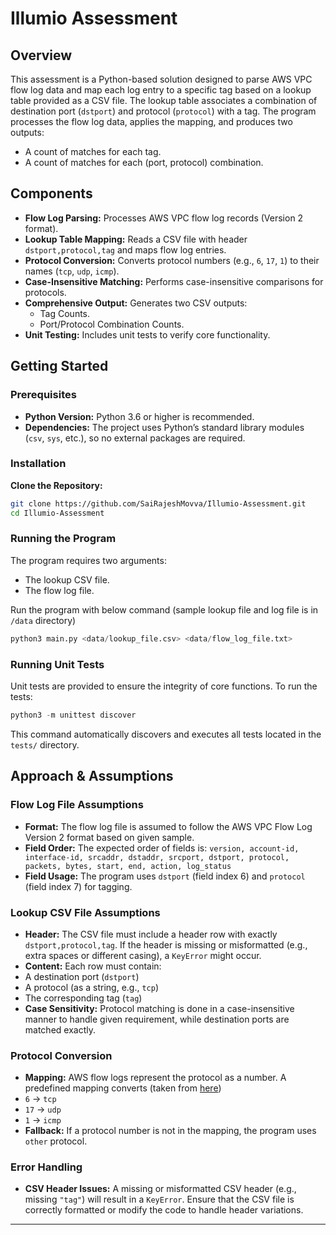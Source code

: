 # Illumio Assessment

## Overview
This assessment is a Python-based solution designed to parse AWS VPC flow log data and map each log entry to a specific tag based on a lookup table provided as a CSV file. The lookup table associates a combination of destination port (`dstport`) and protocol (`protocol`) with a tag. The program processes the flow log data, applies the mapping, and produces two outputs:
- A count of matches for each tag.
- A count of matches for each (port, protocol) combination.

## Components
- **Flow Log Parsing:** Processes AWS VPC flow log records (Version 2 format).
- **Lookup Table Mapping:** Reads a CSV file with header `dstport,protocol,tag` and maps flow log entries.
- **Protocol Conversion:** Converts protocol numbers (e.g., `6`, `17`, `1`) to their names (`tcp`, `udp`, `icmp`).
- **Case-Insensitive Matching:** Performs case-insensitive comparisons for protocols.
- **Comprehensive Output:** Generates two CSV outputs:
  - Tag Counts.
  - Port/Protocol Combination Counts.
- **Unit Testing:** Includes unit tests to verify core functionality.

## Getting Started

### Prerequisites
- **Python Version:** Python 3.6 or higher is recommended.
- **Dependencies:** The project uses Python’s standard library modules (`csv`, `sys`, etc.), so no external packages are required.

### Installation
**Clone the Repository:**
   ```bash
   git clone https://github.com/SaiRajeshMovva/Illumio-Assessment.git
   cd Illumio-Assessment
   ```

### Running the Program
The program requires two arguments:
- The lookup CSV file.
- The flow log file.

Run the program with below command (sample lookup file and log file is in `/data` directory)
```python
python3 main.py <data/lookup_file.csv> <data/flow_log_file.txt>
```

### Running Unit Tests
Unit tests are provided to ensure the integrity of core functions. To run the tests:
```python
python3 -m unittest discover
```

This command automatically discovers and executes all tests located in the `tests/` directory.

## Approach & Assumptions

### Flow Log File Assumptions
- **Format:** The flow log file is assumed to follow the AWS VPC Flow Log Version 2 format based on given sample.
- **Field Order:** The expected order of fields is: `version, account-id, interface-id, srcaddr, dstaddr, srcport, dstport, protocol, packets, bytes, start, end, action, log_status`
- **Field Usage:** The program uses `dstport` (field index 6) and `protocol` (field index 7) for tagging. 

### Lookup CSV File Assumptions
- **Header:** The CSV file must include a header row with exactly `dstport,protocol,tag`. If the header is missing or misformatted (e.g., extra spaces or different casing), a `KeyError` might occur.
- **Content:** Each row must contain:
- A destination port (`dstport`)
- A protocol (as a string, e.g., `tcp`)
- The corresponding tag (`tag`)
- **Case Sensitivity:** Protocol matching is done in a case-insensitive manner to handle given requirement, while destination ports are matched exactly.

### Protocol Conversion
- **Mapping:** AWS flow logs represent the protocol as a number. A predefined mapping converts (taken from [here](https://www.iana.org/assignments/protocol-numbers/protocol-numbers.xhtml))
- `6` → `tcp`
- `17` → `udp`
- `1` → `icmp`
- **Fallback:** If a protocol number is not in the mapping, the program uses `other` protocol.

### Error Handling
- **CSV Header Issues:** A missing or misformatted CSV header (e.g., missing `"tag"`) will result in a `KeyError`. Ensure that the CSV file is correctly formatted or modify the code to handle header variations.

---


